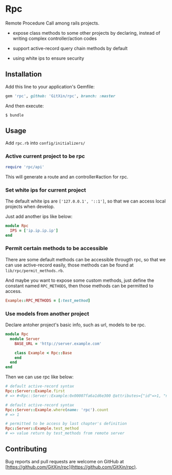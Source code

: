# Rpc

Remote Procedure Call among rails projects.

* expose class methods to some other projects by declaring, instead of writing complex controller/action codes

* support active-record query chain methods by default

* using white ips to ensure security

## Installation

Add this line to your application's Gemfile:

```ruby
gem 'rpc', github: 'GitXin/rpc', branch: :master
```

And then execute:

```
$ bundle
```

## Usage

Add `rpc.rb` into `config/initializers/`

### Active current project to be rpc

```ruby
require 'rpc/api'
```

This will generate a route and an controller#action for rpc.

### Set white ips for current project

The default white ips are `['127.0.0.1', '::1']`, so that we can access local projects when develop.

Just add another ips like below:

```ruby
module Rpc
  IPS = ['ip.ip.ip.ip']
end
```

### Permit certain methods to be accessible

There are some default methods can be accessible througth rpc, so that we can use active-record easily, those methods can be found at `lib/rpc/permit_methods.rb`.

And maybe you want to expose some custom methods, just define the constant named `RPC_METHODS`, then those methods can be permitted to access.

```ruby
Example::RPC_METHODS = [:test_method]
```

### Use models from another project

Declare antoher project's basic info, such as url, models to be rpc.

```ruby
module Rpc
  module Server
    BASE_URL = 'http://server.example.com'

    class Example < Rpc::Base
    end
  end
end
```

Then we can use rpc like below:

```ruby
# default active-record syntax
Rpc::Server::Example.first
# => #<Rpc::Server::Example:0x00007fa6a1d6e300 @attributes={"id"=>1, "name"=>"justtest"}>

# default active-record syntax
Rpc::Server::Example.where(name: 'rpc').count
# => 1

# permitted to be access by last chapter's definition
Rpc::Server::Example.test_method
# => value return by test_methods from remote server
```

## Contributing

Bug reports and pull requests are welcome on GitHub at [https://github.com/GitXin/rpc](https://github.com/GitXin/rpc).
